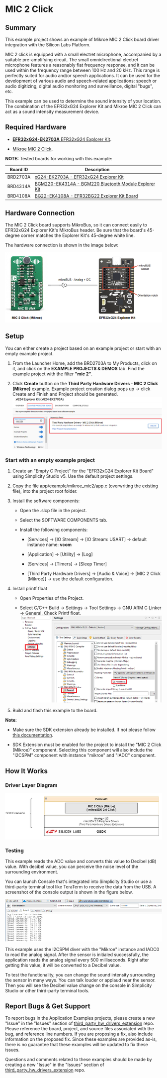 # MIC 2 Click #

## Summary ##

This example project shows an example of Mikroe MIC 2 Click board driver integration with the Silicon Labs Platform.

MIC 2 click is equipped with a small electret microphone, accompanied by a suitable pre-amplifying circuit. The small omnidirectional electret microphone features a reasonably flat frequency response, and it can be used within the frequency range between 100 Hz and 20 kHz. This range is perfectly suited for audio and/or speech applications. It can be used for the development of various audio and speech-related applications: speech or audio digitizing, digital audio monitoring and surveillance, digital "bugs", etc.

This example can be used to determine the sound intensity of your location. The combination of the EFR32xG24 Explorer Kit and Mikroe MIC 2 Click can act as a sound intensity measurement device.

## Required Hardware ##

- [**EFR32xG24-EK2703A** EFR32xG24 Explorer Kit](https://www.silabs.com/development-tools/wireless/efr32xg24-explorer-kit?tab=overview).

- [Mikroe MIC 2 Click](https://www.mikroe.com/mic-2-click).

**NOTE:**
Tested boards for working with this example:

| Board ID | Description  |
| ---------------------- | ------ |
| BRD2703A | [xG24-EK2703A - EFR32xG24 Explorer Kit](https://www.silabs.com/development-tools/wireless/efr32xg24-explorer-kit?tab=overview)    |
| BRD4314A | [BGM220-EK4314A - BGM220 Bluetooth Module Explorer Kit](https://www.silabs.com/development-tools/wireless/bluetooth/bgm220-explorer-kit?tab=overview)  |
| BRD4108A | [BG22-EK4108A - EFR32BG22 Explorer Kit Board](https://www.silabs.com/development-tools/wireless/bluetooth/bg22-explorer-kit?tab=overview)  |

## Hardware Connection ##

The MIC 2 Click board supports MikroBus, so it can connect easily to EFR32xG24 Explorer Kit's MikroBus header. Be sure that the board's 45-degree corner matches the Explorer Kit's 45-degree white line.

The hardware connection is shown in the image below:

![hardware_connection](image/hardware_connection.png)

## Setup ##

You can either create a project based on an example project or start with an empty example project.

1. From the Launcher Home, add the BRD2703A to My Products, click on it, and click on the **EXAMPLE PROJECTS & DEMOS** tab. Find the example project with the filter **"mic 2"**.

2. Click **Create** button on the **Third Party Hardware Drivers - MIC 2 Click (Mikroe)** example. Example project creation dialog pops up -> click Create and Finish and Project should be generated.
![create_project](image/create_example.png)

### Start with an empty example project ###

1. Create an "Empty C Project" for the "EFR32xG24 Explorer Kit Board" using Simplicity Studio v5. Use the default project settings.

2. Copy the file app/example/mikroe_mic2/app.c (overwriting the existing file), into the project root folder.

3. Install the software components:

    - Open the .slcp file in the project.

    - Select the SOFTWARE COMPONENTS tab.

    - Install the following components:

        - [Services] → [IO Stream] → [IO Stream: USART] → default instance name: **vcom**

        - [Application] → [Utility] → [Log]

        - [Services] → [Timers] → [Sleep Timer]

        - [Third Party Hardware Drivers] → [Audio & Voice] → [MIC 2 Click (Mikroe)] → use the default configuration.

4. Install printf float

    - Open Properties of the Project.

    - Select C/C++ Build → Settings → Tool Settings → GNU ARM C Linker → General. Check Printf float.
    ![install_float](image/install_float.png)

5. Build and flash this example to the board.

**Note:**

- Make sure the SDK extension already be installed. If not please follow [this documentation](https://github.com/SiliconLabs/third_party_hw_drivers_extension/blob/master/README.md#how-to-add-to-simplicity-studio-ide).

- SDK Extension must be enabled for the project to install the "MIC 2 Click (Mikroe)" component. Selecting this component will also include the "I2CSPM" component with instance "mikroe" and "IADC" component.

## How It Works ##

### Driver Layer Diagram ###

![software_layer](image/software_layer.png)

### Testing ###

This example reads the ADC value and converts this value to Decibel (dB) value. With decibel value, you can perceive the noise level of the surrounding environment.

You can launch Console that's integrated into Simplicity Studio or use a third-party terminal tool like TeraTerm to receive the data from the USB. A screenshot of the console output is shown in the figure below.

![console_log](image/console_log.png)

This example uses the I2CSPM diver with the "Mikroe" instance and IADC0 to read the analog signal. After the sensor is initialed successfully, the application reads the analog signal every 500 milliseconds. Right after getting this value, it will be converted to a Decibel value.

To test the functionality, you can change the sound intensity surrounding the sensor in many ways. You can talk louder or applaud near the sensor. Then you will see the Decibel value change on the console in Simplicity Studio or other third-party terminal tools.


## Report Bugs & Get Support ##

To report bugs in the Application Examples projects, please create a new "Issue" in the "Issues" section of [third_party_hw_drivers_extension](https://github.com/SiliconLabs/third_party_hw_drivers_extension) repo. Please reference the board, project, and source files associated with the bug, and reference line numbers. If you are proposing a fix, also include information on the proposed fix. Since these examples are provided as-is, there is no guarantee that these examples will be updated to fix these issues.

Questions and comments related to these examples should be made by creating a new "Issue" in the "Issues" section of [third_party_hw_drivers_extension](https://github.com/SiliconLabs/third_party_hw_drivers_extension) repo.